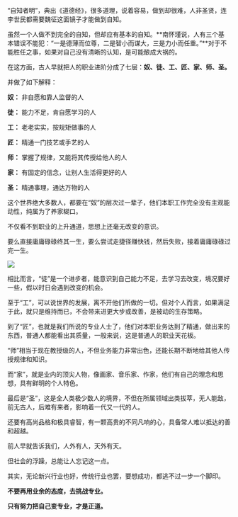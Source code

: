 “自知者明”，典出《道德经》，很多道理，说着容易，做到却很难，人非圣贤，连李世民都需要魏征这面镜子才能做到自知。

 

虽然一个人做不到完全的自知，但却应有基本的自知。**南怀瑾说，人有三个基本错误不能犯：“一是德薄而位尊，二是智小而谋大，三是力小而任重。”**对于不能胜任之事，如果对自己没有清晰的认知，是可能酿成大祸的。



在这方面，古人早就把人的职业进阶分成了七层：**奴、徒、工、匠、家、师、圣。**

 

并做了如下解释：

 

 **奴：** 非自愿和靠人监督的人

 **徒：** 能力不足，肯自愿学习的人

 **工：** 老老实实，按规矩做事的人

 **匠：** 精通一门技艺或手艺的人

 **师：** 掌握了规律，又能将其传授给他人的人

 **家：** 有固定的信念，让别人生活得更好的人

 **圣：** 精通事理，通达万物的人

 

这个世界绝大多数人，都要在“奴”的层次过一辈子，他们本职工作完全没有主观能动性，纯属为了养家糊口。

 

不仅看不到职业的上升通道，思想上还毫无改变的意识。



要么直接庸庸碌碌终其一生，要么尝试走捷径赚快钱，然后失败，接着庸庸碌碌过完一生。


![](https://upload-images.jianshu.io/upload_images/6943526-f77e534413495dfd.png?imageMogr2/auto-orient/strip%7CimageView2/2/w/1240)



相比而言，“徒”是一个进步者，能意识到自己能力不足，去学习去改变，境况要好一些，假以时日会遇到改变的机会。

 

至于“工”，可以说世界的发展，离不开他们所做的一切。但对个人而言，如果满足于此，就只是维持而已，不会带来进更大步或改善，是被动的生存策略。

 

到了“匠”，也就是我们所说的专业人士了，他们对本职业务达到了精通，做出来的东西，普通人都能看出其质量，一般来说，这是普通人的职业天花板。

 

“师”相当于现在教授级的人，不但业务能力非常出色，还能长期不断地给其他人传授规律和知识。

 

而“家”，就是业内的顶尖人物，像画家、音乐家、作家，他们有自己的理念和思想，具有鲜明的个人特色。

 

最后是“圣”，这是全人类极少数人的境界，不但在所属领域出类拔萃，无人能敌，前无古人，后难有来者，影响着一代又一代的人。

 

还要有高尚品格和极具睿智，有一颗高贵的不同凡响的心，具备常人难以抵达的善和超越。

 

前人早就告诉我们，人外有人，天外有天。

 

但社会的浮躁，总能让人忘记这一点。

 

其实，无论新兴行业也好，传统行业也罢，要想成功，都逃不过一步一个脚印。

 

**不要再用业余的态度，去挑战专业。**

 

**只有努力把自己变专业，才是正道。**
